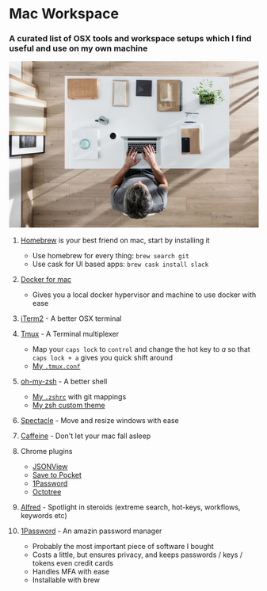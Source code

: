 # Mac Workspace

### A curated list of OSX tools and workspace setups which I find useful and use on my own machine

![Workspace](img/workspace.png)

1. [Homebrew](https://brew.sh/) is your best friend on mac, start by installing it
	* Use homebrew for every thing: `brew search git`
	* Use cask for UI based apps: `brew cask install slack`

 1. [Docker for mac](https://store.docker.com/editions/community/docker-ce-desktop-mac)
 	* Gives you a local docker hypervisor and machine to use docker with ease

1. [iTerm2](https://www.iterm2.com/) - A better OSX terminal

1. [Tmux](https://github.com/tmux/tmux/wiki) - A Terminal multiplexer
	* Map your `caps lock` to `control` and change the hot key to *a* so that `caps lock + a` gives you quick shift around
	* [My `.tmux.conf`](https://github.com/omerxx/dotfiles/blob/master/tmux/.tmux.conf)

1. [oh-my-zsh](https://github.com/robbyrussell/oh-my-zsh) - A better shell
	* [My `.zshrc`](https://github.com/omerxx/dotfiles/blob/master/zsh/.zshrc) with git mappings
	* [My zsh custom theme](https://github.com/omerxx/dotfiles/blob/master/zsh/omer.zsh-theme)

1. [Spectacle](https://www.spectacleapp.com/) - Move and resize windows with ease

1. [Caffeine](http://lightheadsw.com/caffeine/) - Don't let your mac fall asleep

1. Chrome plugins
    * [JSONView](https://chrome.google.com/webstore/detail/jsonview/chklaanhfefbnpoihckbnefhakgolnmc?hl=en)
    * [Save to Pocket](https://chrome.google.com/webstore/detail/save-to-pocket/niloccemoadcdkdjlinkgdfekeahmflj?hl=en)
    * [1Password](https://chrome.google.com/webstore/detail/1password-password-manage/aomjjhallfgjeglblehebfpbcfeobpgk?hl=en)
    * [Octotree](https://chrome.google.com/webstore/detail/octotree/bkhaagjahfmjljalopjnoealnfndnagc)

1. [Alfred](https://www.alfredapp.com/) - Spotlight in steroids (extreme search, hot-keys, workflows, keywords etc)

1. [1Password](https://1password.com/) - An amazin password manager 
	* Probably the most important piece of software I bought
	* Costs a little, but ensures privacy, and keeps passwords / keys / tokens even credit cards
	* Handles MFA with ease
	* Installable with brew
